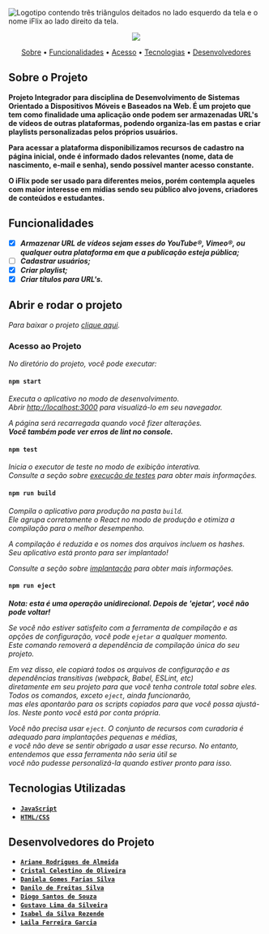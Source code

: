 ![Logotipo contendo três triângulos deitados no lado esquerdo da tela e o nome iFlix ao lado direito da tela.](https://user-images.githubusercontent.com/100247401/169149477-c56ec779-487a-429e-a10a-f23ee322a625.jpg)

<p align="center">
<img src="https://user-images.githubusercontent.com/100247401/169153499-53eb2a6a-e5d7-43bb-b846-49d5e6cf611f.jpg"/>
</p>

<p align="center">
<a href="#sobre-o-projeto">Sobre</a> •
<a href="#funcionalidades">Funcionalidades</a> •    
<a href="#abrir-e-rodar-o-projeto">Acesso</a> • 
<a href="#tecnologias-utilizadas">Tecnologias</a> •
<a href="#desenvolvedores-do-projeto">Desenvolvedores</a>
</p>
  
## Sobre o Projeto
**Projeto Integrador para disciplina de Desenvolvimento de Sistemas Orientado a Dispositivos Móveis e Baseados na Web. É um projeto que tem como finalidade uma aplicação onde podem ser armazenadas URL's de vídeos de outras plataformas, podendo organiza-las em pastas e criar playlists personalizadas pelos próprios usuários.**

**Para acessar a plataforma disponibilizamos recursos de cadastro na página inicial, onde é informado dados relevantes (nome, data de nascimento, e-mail e senha), sendo possível manter acesso constante.**

**O iFlix pode ser usado para diferentes meios, porém contempla aqueles com maior interesse em mídias sendo seu público alvo jovens, criadores de conteúdos e estudantes.**


## Funcionalidades

- [x] ***Armazenar URL de vídeos sejam esses do YouTube®, Vimeo®, ou qualquer outra plataforma em que a publicação esteja pública;***
- [ ] ***Cadastrar usuários;***
- [x] ***Criar playlist;***
- [x] ***Criar títulos para URL's.***

## Abrir e rodar o projeto

*Para baixar o projeto [clique aqui](https://github.com/ariane312/app-react.git).*

### Acesso ao Projeto

*No diretório do projeto, você pode executar:*

#### `npm start`

*Executa o aplicativo no modo de desenvolvimento.*\
*Abrir [http://localhost:3000](http://localhost:3000) para visualizá-lo em seu navegador.*

*A página será recarregada quando você fizer alterações.*\
***Você também pode ver erros de lint no console.***

#### `npm test`

*Inicia o executor de teste no modo de exibição interativa.*\
*Consulte a seção sobre [execução de testes](https://facebook.github.io/create-react-app/docs/running-tests) para obter mais informações.*

#### `npm run build`

*Compila o aplicativo para produção na pasta `build`.*\
*Ele agrupa corretamente o React no modo de produção e otimiza a compilação para o melhor desempenho.*

*A compilação é reduzida e os nomes dos arquivos incluem os hashes.*\
*Seu aplicativo está pronto para ser implantado!*

*Consulte a seção sobre [implantação](https://facebook.github.io/create-react-app/docs/deployment) para obter mais informações.*

#### `npm run eject`

***Nota: esta é uma operação unidirecional. Depois de 'ejetar', você não pode voltar!***

*Se você não estiver satisfeito com a ferramenta de compilação e as opções de configuração, você pode `ejetar` a qualquer momento.*\
*Este comando removerá a dependência de compilação única do seu projeto.*

*Em vez disso, ele copiará todos os arquivos de configuração e as dependências transitivas (webpack, Babel, ESLint, etc)*\
*diretamente em seu projeto para que você tenha controle total sobre eles. Todos os comandos, exceto `eject`, ainda funcionarão,*\
*mas eles apontarão para os scripts copiados para que você possa ajustá-los. Neste ponto você está por conta própria.*

*Você não precisa usar `eject`. O conjunto de recursos com curadoria é adequado para implantações pequenas e médias,*\
*e você não deve se sentir obrigado a usar esse recurso. No entanto, entendemos que essa ferramenta não seria útil se*\
*você não pudesse personalizá-la quando estiver pronto para isso.*

## Tecnologias Utilizadas

- [**`JavaScript`**](https://www.javascript.com/)
- [**`HTML/CSS`**](https://html.com/)

## Desenvolvedores do Projeto 

- [**`Ariane Rodrigues de Almeida`**](https://github.com/ariane312)
- [**`Cristal Celestino de Oliveira`**](https://github.com/criscelestino)
- [**`Daniela Gomes Farias Silva`**](https://github.com/DanielaGMS)
- [**`Danilo de Freitas Silva`**](https://github.com/DaniloFreitas8)
- [**`Diogo Santos de Souza`**](https://github.com/milremmirror)
- [**`Gustavo Lima da Silveira`**](https://github.com/Gust1995)
- [**`Isabel da Silva Rezende`**](https://github.com/isabelrezende)
- [**`Laila Ferreira Garcia`**](https://github.com/Lailafg)
